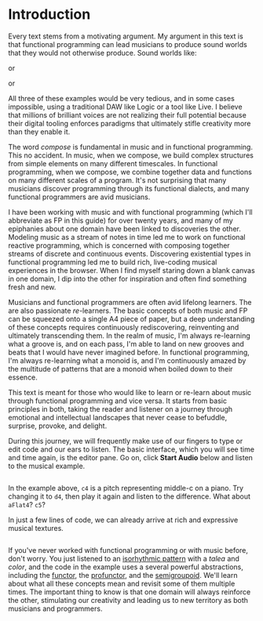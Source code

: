 # Introduction

Every text stems from a motivating argument. My argument in this text is that functional programming can lead musicians to produce sound worlds that they would not otherwise produce. Sound worlds like:

[]()

or

[]()

or

[]()

All three of these examples would be very tedious, and in some cases impossible, using a traditional DAW like Logic or a tool like Live. I believe that millions of brilliant voices are not realizing their full potential because their digital tooling enforces paradigms that ultimately stifle creativity more than they enable it.

The word _compose_ is fundamental in music and in functional programming. This no accident. In music, when we compose, we build complex structures from simple elements on many different timescales. In functional programming, when we compose, we combine together data and functions on many different scales of a program. It's not surprising that many musicians discover programming through its functional dialects, and many functional programmers are avid musicians.

I have been working with music and with functional programming (which I'll abbreviate as FP in this guide) for over twenty years, and many of my epiphanies about one domain have been linked to discoveries the other. Modeling music as a stream of notes in time led me to work on functional reactive programming, which is concerned with composing together streams of discrete and continuous events. Discovering existential types in functional programming led me to build rich, live-coding musical experiences in the browser. When I find myself staring down a blank canvas in one domain, I dip into the other for inspiration and often find something fresh and new.

Musicians and functional programmers are often avid lifelong learners. The are also passionate _re_-learners. The basic concepts of both music and FP can be squeezed onto a single A4 piece of paper, but a deep understanding of these concepts requires continuously rediscovering, reinventing and ultimately transcending them. In the realm of music, I'm always re-learning what a groove is, and on each pass, I'm able to land on new grooves and beats that I would have never imagined before. In functional programming, I'm always re-learning what a monoid is, and I'm continuously amazed by the multitude of patterns that are a monoid when boiled down to their essence.

This text is meant for those who would like to learn or re-learn about music through functional programming and vice versa. It starts from basic principles in both, taking the reader and listener on a journey through emotional and intellectual landscapes that never cease to befuddle, surprise, provoke, and delight.

During this journey, we will frequently make use of our fingers to type or edit code and our ears to listen. The basic interface, which you will see time and time again, is the editor pane. Go on, click **Start Audio** below and listen to the musical example.

![]()

In the example above, `c4` is a pitch representing middle-c on a piano. Try changing it to `d4`, then play it again and listen to the difference. What about `aFlat4`? `c5`?

In just a few lines of code, we can already arrive at rich and expressive musical textures.

![]()

If you've never worked with functional programming or with music before, don't worry. You just listened to an [isorhythmic pattern](https://en.wikipedia.org/wiki/Isorhythm) with a _talea_ and _color_, and the code in the example uses a several powerful abstractions, including the [functor](https://pursuit.purescript.org/packages/purescript-prelude/5.0.1/docs/Data.Functor#t:Functor), the [profunctor](https://pursuit.purescript.org/packages/purescript-profunctor/5.0.0/docs/Data.Profunctor#t:Profunctor), and the [semigroupoid](https://pursuit.purescript.org/packages/purescript-prelude/5.0.1/docs/Control.Semigroupoid#t:Semigroupoid). We'll learn about what all these concepts mean and revisit some of them multiple times. The important thing to know is that one domain will always reinforce the other, stimulating our creativity and leading us to new territory as both musicians and programmers.
